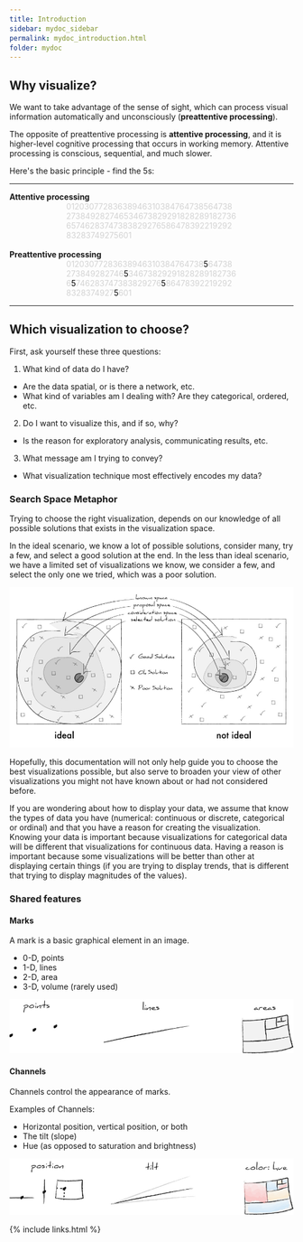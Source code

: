 ```yaml
---
title: Introduction
sidebar: mydoc_sidebar
permalink: mydoc_introduction.html
folder: mydoc
---
```


## Why visualize?
We want to take advantage of the sense of sight, which can process visual information automatically and unconsciously (__preattentive processing__).

The opposite of preattentive processing is __attentive processing__, and it is higher-level cognitive processing that occurs in working memory. Attentive processing is conscious, sequential, and much slower.

Here's the basic principle - find the 5s:

<hr>
<div class="text-center" style="font-weight:bold">Attentive processing</div>
<div style="padding:0 20%"><span style="color: lightgrey;word-break:break-all">
012030772836389463103847647385647382738492827465346738292918282891827366574628374738382927658647839221929283283749275601
</span></div>

<br>

<div class="text-center" style="font-weight:bold">Preattentive processing</div>

<div style="padding:0 20%"><span style="color: lightgrey;word-break:break-all">
01203077283638946310384764738<span style="color: black">5</span>64738273849282746<span style="color: black">5</span>346738292918282891827366<span style="color: black">5</span>746283747383829276<span style="color: black">5</span>864783922192928328374927<span style="color: black">5</span>601
</span></div>
<hr>

## Which visualization to choose?
First, ask yourself these three questions:
1. What kind of data do I have?
  - Are the data spatial, or is there a network, etc.
  - What kind of variables am I dealing with? Are they categorical, ordered, etc.
2. Do I want to visualize this, and if so, why?
  - Is the reason for exploratory analysis, communicating results, etc.
3. What message am I trying to convey?
  - What visualization technique most effectively encodes my data?

### Search Space Metaphor
Trying to choose the right visualization, depends on our knowledge of all possible solutions that exists in the visualization space.

In the ideal scenario, we know a lot of possible solutions, consider many, try a few, and select a good solution at the end. In the less than ideal scenario, we have a limited set of visualizations we know, we consider a few, and select the only one we tried, which was a poor solution.


![Search Space](images/search-space.jpg "Search Space")

Hopefully, this documentation will not only help guide you to choose the best visualizations possible, but also serve to broaden your view of other visualizations you might not have known about or had not considered before.


If you are wondering about how to display your data, we assume that know the types of data you have (numerical: continuous or discrete, categorical or ordinal) and that you have a reason for creating the visualization. Knowing your data is important because visualizations for categorical data will be different that visualizations for continuous data. Having a reason is important because some visualizations will be better than other at displaying certain things (if you are trying to display trends, that is different that trying to display magnitudes of the values).

### Shared features

#### Marks

A mark is a basic graphical element in an image.
- 0-D, points
- 1-D, lines
- 2-D, area
- 3-D, volume (rarely used)

![Marks Diagram](images/marks-diagram.jpg "Marks Diagram")



#### Channels
Channels control the appearance of marks.

Examples of Channels:
- Horizontal position, vertical position, or both
- The tilt (slope)
- Hue (as opposed to saturation and brightness)

![Channels Diagram](images/channels.jpg "Channels Diagram")

{% include links.html %}
